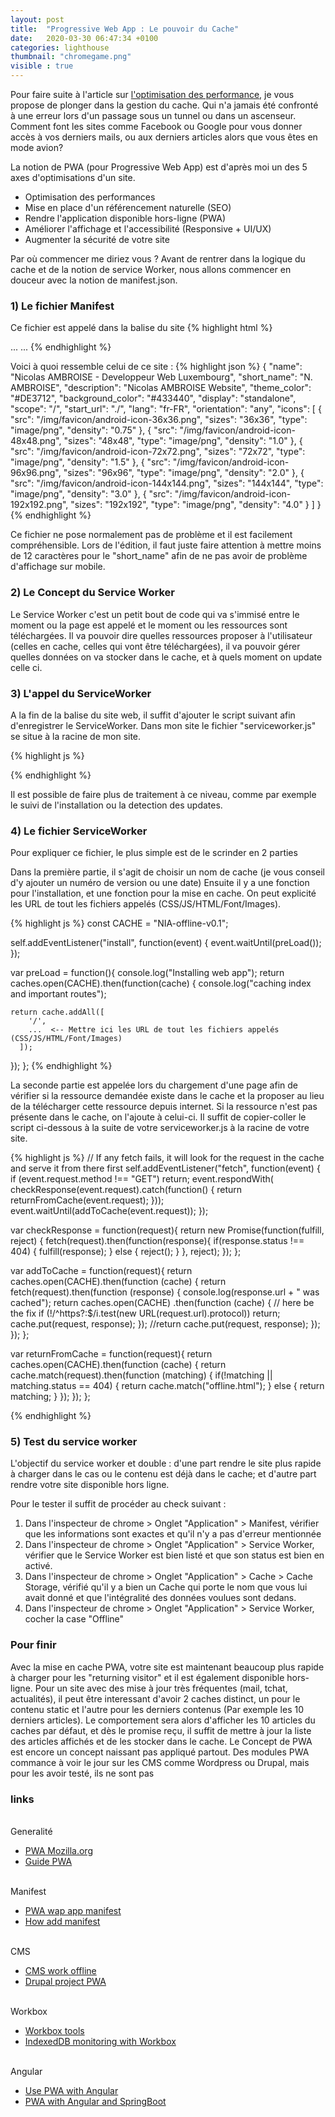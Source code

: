 ```yaml
---
layout: post
title:  "Progressive Web App : Le pouvoir du Cache"
date:   2020-03-30 06:47:34 +0100
categories: lighthouse
thumbnail: "chromegame.png"
visible : true
---
```


Pour faire suite à l'article sur [l'optimisation des performance](/lighthouse/optimisation-web.html), je vous propose de plonger dans la gestion du cache. Qui n'a jamais été confronté à une erreur lors d'un passage sous un tunnel ou dans un ascenseur. Comment font les sites comme Facebook ou Google pour vous donner accès à vos derniers mails, ou aux derniers articles alors que vous êtes en mode avion?

La notion de PWA (pour Progressive Web App) est d'après moi un des 5 axes d'optimisations d'un site.
- Optimisation des performances
- Mise en place d'un référencement naturelle (SEO)
- Rendre l'application disponible hors-ligne (PWA)
- Améliorer l'affichage et l'accessibilité (Responsive + UI/UX)
- Augmenter la sécurité de votre site

Par où commencer me diriez vous ?
Avant de rentrer dans la logique du cache et de la notion de service Worker, nous allons commencer en douceur avec la notion de manifest.json.

### 1) Le fichier Manifest


Ce fichier est appelé dans la balise <head> du site
{% highlight html %}
<head>
  ...
  <link rel="manifest" href="/manifest.json">
  ...
</head>
{% endhighlight %}

Voici à quoi ressemble celui de ce site :
{% highlight json %}
{
	"name": "Nicolas AMBROISE - Developpeur Web Luxembourg",
	"short_name": "N. AMBROISE",
  "description": "Nicolas AMBROISE Website",
	"theme_color": "#DE3712",
	"background_color": "#433440",
	"display": "standalone",
	"scope": "/",
	"start_url": "./",
	"lang": "fr-FR",
	"orientation": "any",
  "icons": [
    {
     "src": "\/img\/favicon\/android-icon-36x36.png",
     "sizes": "36x36",
     "type": "image\/png",
     "density": "0.75"
    },
    {
     "src": "\/img\/favicon\/android-icon-48x48.png",
     "sizes": "48x48",
     "type": "image\/png",
     "density": "1.0"
    },
    {
     "src": "\/img\/favicon\/android-icon-72x72.png",
     "sizes": "72x72",
     "type": "image\/png",
     "density": "1.5"
    },
    {
     "src": "\/img\/favicon\/android-icon-96x96.png",
     "sizes": "96x96",
     "type": "image\/png",
     "density": "2.0"
    },
    {
     "src": "\/img\/favicon\/android-icon-144x144.png",
     "sizes": "144x144",
     "type": "image\/png",
     "density": "3.0"
    },
    {
     "src": "\/img\/favicon\/android-icon-192x192.png",
     "sizes": "192x192",
     "type": "image\/png",
     "density": "4.0"
    }
   ]
}
{% endhighlight %}


Ce fichier ne pose normalement pas de problème et il est facilement compréhensible. Lors de l'édition, il faut juste faire attention à mettre moins de 12 caractères pour le "short_name" afin de ne pas avoir de problème d'affichage sur mobile.

### 2) Le Concept du Service Worker

Le Service Worker c'est un petit bout de code qui va s'immisé entre le moment ou la page est appelé et le moment ou les ressources sont téléchargées. Il va pouvoir dire quelles ressources proposer à l'utilisateur (celles en cache, celles qui vont être téléchargées), il va pouvoir gérer quelles données on va stocker dans le cache, et à quels moment on update celle ci.

### 3) L'appel du ServiceWorker

A la fin de la balise <body> du site web, il suffit d'ajouter le script suivant afin d'enregistrer le ServiceWorker.
Dans mon site le fichier "serviceworker.js" se situe à la racine de mon site.

{% highlight js %}
<script>
/* Services Worker */
if ("serviceWorker" in navigator) {
  if (navigator.serviceWorker.controller) {
    console.log("An active service worker found, no need to register");
  } else {
     navigator.serviceWorker.register("/serviceworker.js").then(function(reg) {
         console.log("Service worker has been registered for scope: " + reg.scope);
     }
   }
 }
 </script>
 {% endhighlight %}

Il est possible de faire plus de traitement à ce niveau, comme par exemple le suivi de l'installation ou la detection des updates.

### 4) Le fichier ServiceWorker

Pour expliquer ce fichier, le plus simple est de le scrinder en 2 parties

Dans la première partie, il s'agit de choisir un nom de cache (je vous conseil d'y ajouter un numéro de version ou une date)
Ensuite il y a une fonction pour l'installation, et une fonction pour la mise en cache. On peut explicité les URL de tout les fichiers appelés (CSS/JS/HTML/Font/Images).

{% highlight js %}
const CACHE = "NIA-offline-v0.1";

self.addEventListener("install", function(event) {
  event.waitUntil(preLoad());
});

var preLoad = function(){
  console.log("Installing web app");
  return caches.open(CACHE).then(function(cache) {
    console.log("caching index and important routes");

    return cache.addAll([
        '/',
        ...  <-- Mettre ici les URL de tout les fichiers appelés (CSS/JS/HTML/Font/Images)
      ]);
  });
};
{% endhighlight %}

La seconde partie est appelée lors du chargement d'une page afin de vérifier si la ressource demandée existe dans le cache et la proposer au lieu de la télécharger cette ressource depuis internet. Si la ressource n'est pas présente dans le cache, on l'ajoute à celui-ci.
Il suffit de copier-coller le script ci-dessous à la suite de votre serviceworker.js à la racine de votre site.

{% highlight js %}
// If any fetch fails, it will look for the request in the cache and serve it from there first
self.addEventListener("fetch", function(event) {
  if (event.request.method !== "GET") return;
  event.respondWith(
    checkResponse(event.request).catch(function() {
      return returnFromCache(event.request);
    }));
  event.waitUntil(addToCache(event.request));
});

var checkResponse = function(request){
  return new Promise(function(fulfill, reject) {
    fetch(request).then(function(response){
      if(response.status !== 404) {
        fulfill(response);
      } else {
        reject();
      }
    }, reject);
  });
};

var addToCache = function(request){
  return caches.open(CACHE).then(function (cache) {
    return fetch(request).then(function (response) {
      console.log(response.url + " was cached");
      return caches.open(CACHE)
            .then(function (cache) {
                // here be the fix
                if (!/^https?:$/i.test(new URL(request.url).protocol)) return;
                cache.put(request, response);
            });
      //return cache.put(request, response);
    });
  });
};

var returnFromCache = function(request){
  return caches.open(CACHE).then(function (cache) {
    return cache.match(request).then(function (matching) {
     if(!matching || matching.status == 404) {
       return cache.match("offline.html");
     } else {
       return matching;
     }
    });
  });
};

{% endhighlight %}


### 5) Test du service worker

L'objectif du service worker et double : d'une part rendre le site plus rapide à charger dans le cas ou le contenu est déjà dans le cache; et d'autre part rendre votre site disponible hors ligne.

Pour le tester il suffit de procéder au check suivant :
1. Dans l'inspecteur de chrome > Onglet "Application" > Manifest, vérifier que les informations sont exactes et qu'il n'y a pas d'erreur mentionnée
2. Dans l'inspecteur de chrome > Onglet "Application" > Service Worker, vérifier que le Service Worker est bien listé et que son status est bien en activé.
3. Dans l'inspecteur de chrome > Onglet "Application" > Cache > Cache Storage, vérifié qu'il y a bien un Cache qui porte le nom que vous lui avait donné et que l'intégralité des données voulues sont dedans.
4. Dans l'inspecteur de chrome > Onglet "Application" > Service Worker, cocher la case "Offline"

### Pour finir

Avec la mise en cache PWA, votre site est maintenant beaucoup plus rapide à charger pour les "returning visitor" et il est également disponible hors-ligne.
Pour un site avec des mise à jour très fréquentes (mail, tchat, actualités), il peut être interessant d'avoir 2 caches distinct, un pour le contenu static et l'autre pour les derniers contenus (Par exemple les 10 derniers articles).
Le comportement sera alors d'afficher les 10 articles du caches par défaut, et dès le promise reçu, il suffit de mettre à jour la liste des articles affichés et de les stocker dans le cache.
Le Concept de PWA est encore un concept naissant pas appliqué partout. Des modules PWA commance à voir le jour sur les CMS comme Wordpress ou Drupal, mais pour les avoir testé, ils ne sont pas

### links
<br>Generalité
- [PWA Mozilla.org](https://developer.mozilla.org/fr/docs/Web/Progressive_web_apps)
- [Guide PWA](https://scotch.io/tutorials/the-ultimate-guide-to-progressive-web-applications)

<br>Manifest
- [PWA wap app manifest](https://medium.com/@guillaumeandre/progressive-web-app-pwa-fichier-web-app-manifest-7292db378af5)
- [How add manifest](https://web.dev/add-manifest/#splash-screen)

<br>CMS
- [CMS work offline](https://www.freecodecamp.org/news/how-i-made-my-cms-based-website-work-offline-f34afc393ca8/?gi=eda028592423)
- [Drupal project PWA](https://www.drupal.org/project/pwa)

<br>Workbox
- [Workbox tools](https://developers.google.com/web/tools/workbox)
- [IndexedDB monitoring with Workbox](https://codelabs.developers.google.com/codelabs/workbox-indexeddb/index.html)

<br>Angular
- [Use PWA with Angular](https://angular.io/guide/service-worker-getting-started)
- [PWA with Angular and SpringBoot](https://developer.okta.com/blog/2017/05/09/progressive-web-applications-with-angular-and-spring-boot)
